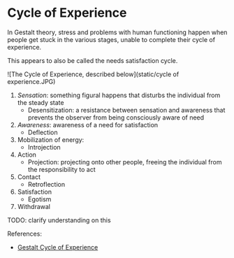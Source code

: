 # Cycle of Experience

In Gestalt theory, stress and problems with human functioning happen when people get stuck in the various stages, unable to complete their cycle of experience.

This appears to also be called the needs satisfaction cycle.

![The Cycle of Experience, described below](static/cycle of experience.JPG)

1. *Sensation*: something figural happens that disturbs the individual from the steady state
    * Desensitization: a resistance between sensation and awareness that prevents the observer from being consciously aware of need
2. *Awareness*: awareness of a need for satisfaction
    * Deflection
3. Mobilization of energy:
    * Introjection
4. Action
    * Projection: projecting onto other people, freeing the individual from the responsibility to act
5. Contact
    * Retroflection
6. Satisfaction
    * Egotism
7. Withdrawal

TODO: clarify understanding on this

References:

* [Gestalt Cycle of Experience](http://www.clevelandconsultinggroup.com/articles/gestalt-cycle-of-experience.php)
